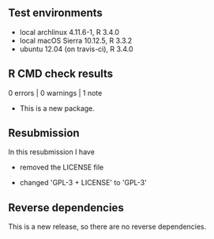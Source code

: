 ## Test environments

* local archlinux 4.11.6-1, R 3.4.0
* local macOS Sierra 10.12.5, R 3.3.2
* ubuntu 12.04 (on travis-ci), R 3.4.0

## R CMD check results

0 errors | 0 warnings | 1 note

* This is a new package.

## Resubmission

In this resubmission I have

* removed the LICENSE file

* changed 'GPL-3 + LICENSE' to 'GPL-3'

## Reverse dependencies

This is a new release, so there are no reverse dependencies.
